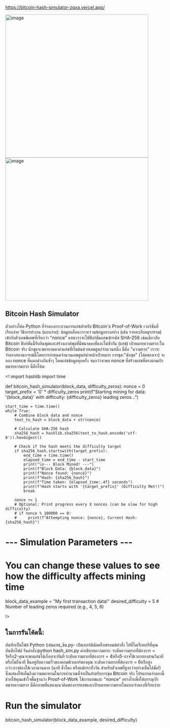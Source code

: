 https://bitcoin-hash-simulator-zqxa.vercel.app/



<img width="450" height="450" alt="image" src="https://github.com/user-attachments/assets/717351a4-229e-4e07-af71-3a9e812effdc" />
<img width="450" height="450" alt="image" src="https://github.com/user-attachments/assets/8ae4b7b7-9270-4004-bb47-139d2c9dda80" />

## Bitcoin Hash Simulator
ตัวอย่างโค้ด Python ที่จำลองกระบวนการแฮชสำหรับ Bitcoin's Proof-of-Work เวอร์ชันที่เรียบง่าย
วิธีการทำงาน (แบบง่าย):
ข้อมูลบล็อค:เราจะรวมข้อมูลบางอย่าง (เช่น รายละเอียดธุรกรรม) เข้ากับตัวเลขพิเศษที่เรียกว่า "nonce"
แฮช:เราจะใช้ฟังก์ชันแฮชเข้ารหัส SHA-256 เช่นเดียวกับ Bitcoin ฟังก์ชันนี้รับอินพุตและสร้างเอาต์พุตที่มีขนาดคงที่และไม่ซ้ำกัน (แฮช)
เป้าหมายความยาก:ใน Bitcoin จริง นักขุดจะพยายามหาค่าแฮชที่เริ่มต้นด้วยเลขศูนย์จำนวนหนึ่ง นี่คือ "ความยาก" เราจะจำลองสถานการณ์นี้โดยการกำหนดจำนวนเลขศูนย์นำหน้าเป้าหมาย
การขุด:"นักขุด" (โค้ดของเรา) จะลอง nonce ที่แตกต่างกันซ้ำๆ โดยแฮชข้อมูลทุกครั้ง จนกว่าจะพบ nonce ที่สร้างแฮชที่ตรงตามเป้าหมายความยาก
นี่คือโค้ด:

<! import hashlib
import time

def bitcoin_hash_simulator(block_data, difficulty_zeros):
    nonce = 0
    target_prefix = '0' * difficulty_zeros
    print(f"Starting mining for data: '{block_data}' with difficulty: {difficulty_zeros} leading zeros...")

    start_time = time.time()
    while True:
        # Combine block data and nonce
        text_to_hash = block_data + str(nonce)

        # Calculate SHA-256 hash
        sha256_hash = hashlib.sha256(text_to_hash.encode('utf-8')).hexdigest()

        # Check if the hash meets the difficulty target
        if sha256_hash.startswith(target_prefix):
            end_time = time.time()
            elapsed_time = end_time - start_time
            print("\n--- Block Mined! ---")
            print(f"Block Data: {block_data}")
            print(f"Nonce found: {nonce}")
            print(f"Hash: {sha256_hash}")
            print(f"Time taken: {elapsed_time:.4f} seconds")
            print(f"Hash starts with '{target_prefix}' (Difficulty Met!)")
            break
        
        nonce += 1
        # Optional: Print progress every X nonces (can be slow for high difficulty)
        # if nonce % 100000 == 0:
        #     print(f"Attempting nonce: {nonce}, Current Hash: {sha256_hash}")
            

# --- Simulation Parameters ---
# You can change these values to see how the difficulty affects mining time
block_data_example = "My first transaction data!"
desired_difficulty = 5  # Number of leading zeros required (e.g., 4, 5, 6)

!>

## ในการรันโค้ดนี้:
บันทึกเป็นไฟล์ Python (เช่นแฮช_ซิม.py-
เปิดเทอร์มินัลหรือพรอมต์คำสั่ง
ไปที่ไดเร็กทอรีที่คุณบันทึกไฟล์
รันคำสั่ง:python hash_sim.py
คำอธิบายความยาก:
ระดับความยากที่ต้องการ = 1หรือ2-คุณจะพบแฮชได้เกือบจะทันที
ระดับความยากที่ต้องการ = 4หรือ5-อาจใช้เวลาสองสามวินาทีหรือไม่กี่นาที ขึ้นอยู่กับความเร็วของคอมพิวเตอร์ของคุณ
ระดับความยากที่ต้องการ = 6หรือสูงกว่า:อาจต้องใช้เวลานานมาก (นาที ชั่วโมง หรือแม้กระทั่งวัน สำหรับตัวเลขที่สูงกว่าอย่างเห็นได้ชัด!) ซึ่งแสดงให้เห็นถึงความพยายามในการคำนวณที่จำเป็นสำหรับการขุด Bitcoin จริง
โปรแกรมจำลองนี้ช่วยให้คุณเข้าใจพื้นฐานว่า Proof-of-Work ใช้การแฮชและ "nonce" อย่างไรเพื่อให้บรรลุเป้าหมายความยาก
นี่คือภาพที่แสดงแนวคิดของการแฮชและเป้าหมายความยากในแบบจำลองที่เรียบง่าย

# Run the simulator
bitcoin_hash_simulator(block_data_example, desired_difficulty)
